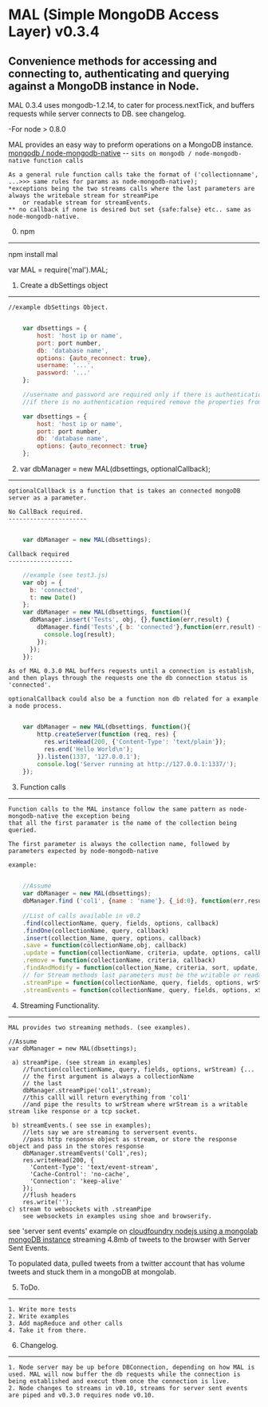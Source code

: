 MAL (Simple MongoDB Access Layer) v0.3.4
======================================


Convenience methods for accessing and connecting to, authenticating and querying against a MongoDB instance in Node.
--------------------------------------------------------------------------------------------

MAL 0.3.4  uses mongodb-1.2.14, to cater for process.nextTick, and buffers requests while server connects to DB. see changelog.

-For node > 0.8.0

MAL provides an easy way to preform operations on a MongoDB instance.
[mongodb / node-mongodb-native](https://github.com/mongodb/node-mongodb-native) -- `sits on mongodb / node-mongodb-native function calls`

	As a general rule function calls take the format of ('collectionname', ...>>> same rules for params as node-mongodb-native);
	*exceptions being the two streams calls where the last parameters are always the writebale stream for streamPipe 
		or readable stream for streamEvents.
	** no callback if none is desired but set {safe:false} etc.. same as node-mongodb-native.

0. npm
--------------------------------
npm install mal

var MAL = require('mal').MAL;

1. Create a dbSettings object
--------------------------------
	//example dbSettings Object.
``` js

	var dbsettings = {
		host: 'host ip or name',
		port: port number,
		db: 'database name',
		options: {auto_reconnect: true},
		username: '...',
		password: '...'
	};

	//username and password are required only if there is authentication, 
	//if there is no authentication required remove the properties from the object.

	var dbsettings = {
		host: 'host ip or name',
		port: port number,
		db: 'database name',
		options: {auto_reconnect: true}
	};
```

2. var dbManager = new MAL(dbsettings, optionalCallback);
----------------------------------------------------------------
	optionalCallback is a function that is takes an connected mongoDB server as a parameter.

	No CallBack required.
	----------------------
``` js

	var dbManager = new MAL(dbsettings);
```

	Callback required
	------------------
``` js
	//example (see test3.js)
	var obj = {
	  b: 'connected',
	  t: new Date()
	};
	var dbManager = new MAL(dbsettings, function(){
	  dbManager.insert('Tests', obj, {},function(err,result) {
		dbManager.find('Tests',{ b: 'connected'},function(err,result) {
		  console.log(result);
		});
	  });
	});
``` 

	As of MAL 0.3.0 MAL buffers requests until a connection is establish, and then plays through the requests one the db connection status is 'connected'.

	optionalCallback could also be a function non db related for a example a node process.
``` js

	var dbManager = new MAL(dbsettings, function(){
		http.createServer(function (req, res) {
		  res.writeHead(200, {'Content-Type': 'text/plain'});
		  res.end('Hello World\n');
		}).listen(1337, '127.0.0.1');
		console.log('Server running at http://127.0.0.1:1337/');
	});
``` 

3. Function calls
--------------------------------

	Function calls to the MAL instance follow the same pattern as node-mongodb-native the exception being 
	that all the first paramater is the name of the collection being queried.

	The first parameter is always the collection name, followed by parameters expected by node-mongodb-native

	example:
``` js
	
	//Assume
	var dbManager = new MAL(dbsettings);
	dbManager.find ('col1', {name : 'name'}, {_id:0}, function(err,result){...}); 
	
	//List of calls available in v0.2
	.find(collectionName, query, fields, options, callback)
	.findOne(collectionName, query, callback) 	
	.insert(collection_Name, query, options, callback) 
	.save = function(collectionName,obj, callback)
	.update = function(collectionName, criteria, update, options, callback) 
	.remove = function(collectionName, criteria, callback)
	.findAndModify = function(collection_Name, criteria, sort, update, options, callback)
	// for Stream methods last parameters must be the writable or readable streams.
	.streamPipe = function(collectionName, query, fields, options, wrStream)
	.streamEvents = function(collectionName, query, fields, options, xStream)
``` 

4. Streaming Functionality.
--------------------------------
	
	MAL provides two streaming methods. (see examples).
	
	//Assume
	var dbManager = new MAL(dbsettings);

	 a) streamPipe. (see stream in examples)
	 	//function(collectionName, query, fields, options, wrStream) {...
		// the first argument is always a collectionName
		// the last
	 	dbManager.streamPipe('col1',stream);
		//this calll will return everything from 'col1' 
		//and pipe the results to wrStream where wrStream is a writable stream like response or a tcp socket.

	 b) streamEvents.( see sse in examples);
	 	//lets say we are streaming to serversent events.
		//pass http response object as stream, or store the response object and pass in the stores response
		dbManager.streamEvents('Col1',res);
		res.writeHead(200, {
		  'Content-Type': 'text/event-stream',
		  'Cache-Control': 'no-cache',
		  'Connection': 'keep-alive'
		});
		//flush headers
		res.write('');
	c) stream to websockets with .streamPipe
		see websockets in examples using shoe and browserify.

see 'server sent events' example on [cloudfoundry nodejs using a mongolab mongoDB instance](http://mongodbstreamdemo.cloudfoundry.com/)
streaming 4.8mb of tweets to the browser with Server Sent Events.

To populated data, pulled tweets from a twitter account that has volume tweets and stuck them in a mongoDB at mongolab.

5. ToDo.
--------------------------------

	1. Write more tests
	2. Write examples
	3. Add mapReduce and other calls
	4. Take it from there.

6. Changelog.
--------------------------------

	1. Node server may be up before DBConnection, depending on how MAL is used. MAL will now buffer the db requests while the connection is being established and execut them once the connection is live.
	2. Node changes to streams in v0.10, streams for server sent events are piped and v0.3.0 requires node v0.10.
